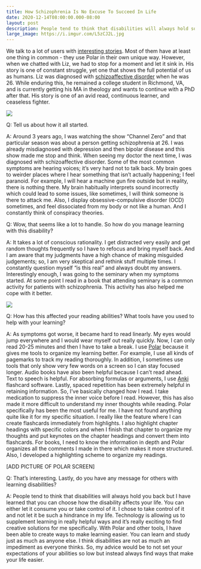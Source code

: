 ```yaml
---
title: How Schizophrenia Is No Excuse To Succeed In Life
date: 2020-12-14T08:00:00.000-08:00
layout: post
description: People tend to think that disabilities will always hold someone back but I have learned that you can choose how the disability will affect your life. You can either let it consume you or take control of it 
large_image: https://i.imgur.com/L5zCJ2L.jpg
---
```



We talk to a lot of users with <a href="https://getpolarized.io/2020/11/18/How-I-Became-a-Space-Exploration-Enthusiast-in-a-Week.html">interesting stories</a>. Most of them have at least one thing in common - they use Polar in their own unique way. However, when we chatted with Liz, we had to stop for a moment and let it sink in. His story is one of constant struggle, yet one that shows the full potential of us as humans. Liz was diagnosed with <a href="https://www.mayoclinic.org/diseases-conditions/schizoaffective-disorder/symptoms-causes/syc-20354504">schizoaffective disorder</a> when he was 26. While enduring this, he remained a college student in Richmond, VA, and is currently getting his MA in theology and wants to continue with a PhD after that. His story is one of an avid read, continuous learner, and ceaseless fighter.

<img class="img-fluid" src="https://i.imgur.com/vlcr7G8.jpg">

Q: Tell us about how it all started.

A: Around 3 years ago, I was watching the show “Channel Zero” and that particular season was about a person getting schizophrenia at 26. I was already misdiagnosed with depression and then bipolar disease and this show made me stop and think. When seeing my doctor the next time, I was diagnosed with schizoaffective disorder. Some of the most common symptoms are hearing voices; it’s very hard not to talk back. My brain goes to weirder places where I hear something that isn’t actually happening; I feel paranoid. For example, I will hear a machine gun fire outside but in reality, there is nothing there. My brain habitually interprets sound incorrectly which could lead to some issues, like sometimes, I will think someone is there to attack me. Also, I display obsessive-compulsive disorder (OCD) sometimes, and feel dissociated from my body or not like a human. And I constantly think of conspiracy theories.

Q: Wow, that seems like a lot to handle. So how do you manage learning with this disability?

A: It takes a lot of conscious rationality. I get distracted very easily and get random thoughts frequently so I have to refocus and bring myself back. And I am aware that my judgments have a high chance of making misguided judgements; so, I am very skeptical and rethink stuff multiple times. I constantly question myself “is this real” and always doubt my answers. Interestingly enough, I was going to the seminary when my symptoms started. At some point I read in a book that attending seminary is a common activity for patients with schizophrenia. This activity has also helped me cope with it better.

 <img class="img-fluid" src="https://i.imgur.com/wY6n5hN.jpg">

Q: How has this affected your reading abilities? What tools have you used to help with your learning?

A: As symptoms got worse, it became hard to read linearly. My eyes would jump everywhere and I would wear myself out really quickly. Now, I can only read 20-25 minutes and then I have to take a break. I use <a href="https://getpolarized.io/">Polar</a> because it gives me tools to organize my learning better. For example, I use all kinds of pagemarks to track my reading thoroughly. In addition, I sometimes use tools that only show very few words on a screen so I can stay focused longer. Audio books have also been helpful because I can’t read ahead. Text to speech is helpful. For absorbing formulas or arguments, I use <a href="https://getpolarized.io/2020/03/27/17-Tips-For-Using-Anki-While-Studying-From-Home.html">Anki</a> flashcard software. Lastly, spaced repetition has been extremely helpful in retaining information. So, I’ve basically changed how I read. I take medication to suppress the inner voice before I read. However, this has also made it more difficult to understand my inner thoughts while reading. Polar specifically has been the most useful for me. I have not found anything quite like it for my specific situation. I really like the feature where I can create flashcards immediately from highlights. I also highlight chapter headings with specific colors and when I finish that chapter to organize my thoughts and put keynotes on the chapter headings and convert them into flashcards. For books, I need to know the information in depth and Polar organizes all the comments I made in there which makes it more structured. Also, I developed a highlighting scheme to organize my readings.

  

[ADD PICTURE OF POLAR SCREEN]

  

Q: That’s interesting. Lastly, do you have any message for others with learning disabilities?

A: People tend to think that disabilities will always hold you back but I have learned that you can choose how the disability affects your life. You can either let it consume you or take control of it. I chose to take control of it and not let it be such a hindrance in my life. Technology is allowing us to supplement learning in really helpful ways and it’s really exciting to find creative solutions for me specifically. With Polar and other tools, I have been able to create ways to make learning easier. You can learn and study just as much as anyone else. I think disabilities are not as much an impediment as everyone thinks. So, my advice would be to not set your expectations of your abilities so low but instead always find ways that make your life easier.

